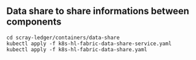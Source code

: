 ## Data share to share informations between components

```
cd scray-ledger/containers/data-share
kubectl apply -f k8s-hl-fabric-data-share-service.yaml 
kubectl apply -f k8s-hl-fabric-data-share.yaml
```
